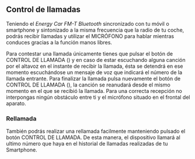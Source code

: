 ## Control de llamadas

Teniendo el *Energy Car FM-T Bluetooth* sincronizado con tu móvil o smartphone y sintonizado a la misma frecuencia que la radio de tu coche, podrás recibir llamadas y utilizar el MICRÓFONO para hablar mientras conduces gracias a la función manos libres. 

Para contestar una llamada únicamente tienes que pulsar el botón de CONTROL DE LLAMADA () y en caso de estar escuchando alguna canción por el altavoz en el instante de recibir la llamada, ésta se detendrá en ese momento escuchándose un mensaje de voz que indicará el número de la llamada entrante. Para finalizar la llamada pulsa nuevamente el botón de CONTROL DE LLAMADA (), la canción se reanudará desde el mismo momento en el que se recibió la llamada. 
Para una correcta recepción no interpongas ningún obstáculo entre ti y el micrófono situado en el frontal del aparato.


### Rellamada

También podrás realizar una rellamada facilmente manteniendo pulsado el botón CONTROL DE LLAMADA. De esta manera, el dispositivo llamará al ultimo número que haya en el historial de llamadas realizadas de tu Smartphone.
